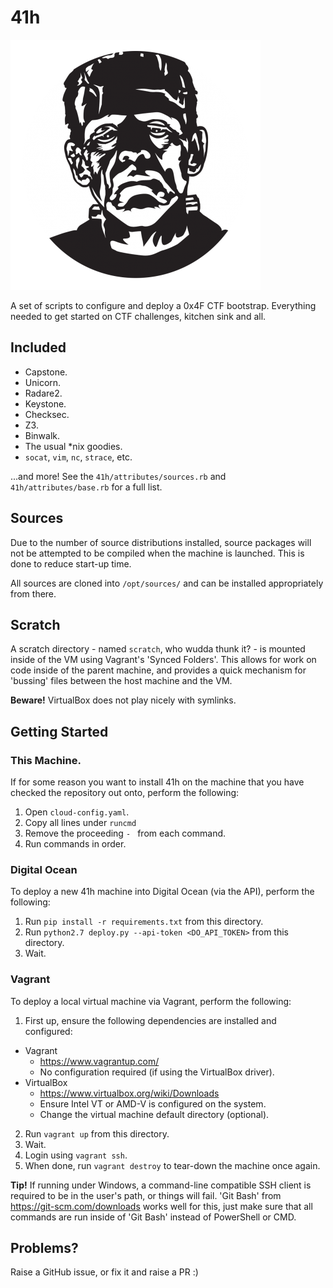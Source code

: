 # 41h

![41h](docs/images/franky.png?raw=true)

A set of scripts to configure and deploy a 0x4F CTF bootstrap. Everything needed to get started on CTF challenges, kitchen sink and all.

## Included

* Capstone.
* Unicorn.
* Radare2.
* Keystone.
* Checksec.
* Z3.
* Binwalk.
* The usual \*nix goodies.
 * `socat`, `vim`, `nc`, `strace`, etc.

...and more! See the `41h/attributes/sources.rb` and `41h/attributes/base.rb` for a full list.

## Sources

Due to the number of source distributions installed, source packages will not be attempted to be compiled when the machine is launched. This is done to reduce start-up time.

All sources are cloned into `/opt/sources/` and can be installed appropriately from there.

## Scratch

A scratch directory - named `scratch`, who wudda thunk it? - is mounted inside of the VM using Vagrant's 'Synced Folders'. This allows for work on code inside of the parent machine, and provides a quick mechanism for 'bussing' files between the host machine and the VM.

**Beware!** VirtualBox does not play nicely with symlinks.

## Getting Started

### This Machine.

If for some reason you want to install 41h on the machine that you have checked the repository out onto, perform the following:

1) Open `cloud-config.yaml`.
2) Copy all lines under `runcmd`
3) Remove the proceeding `- ` from each command.
4) Run commands in order.

### Digital Ocean

To deploy a new 41h machine into Digital Ocean (via the API), perform the following:

1) Run `pip install -r requirements.txt` from this directory.
2) Run `python2.7 deploy.py --api-token <DO_API_TOKEN>` from this directory.
3) Wait.

### Vagrant

To deploy a local virtual machine via Vagrant, perform the following:

1) First up, ensure the following dependencies are installed and configured:
  * Vagrant
    * https://www.vagrantup.com/
    * No configuration required (if using the VirtualBox driver).
  * VirtualBox
    * https://www.virtualbox.org/wiki/Downloads
    * Ensure Intel VT or AMD-V is configured on the system.
    * Change the virtual machine default directory (optional).
2) Run `vagrant up` from this directory.
3) Wait.
4) Login using `vagrant ssh`.
5) When done, run `vagrant destroy` to tear-down the machine once again.

**Tip!** If running under Windows, a command-line compatible SSH client is required to be in the user's path, or things will fail. 'Git Bash' from https://git-scm.com/downloads works well for this, just make sure that all commands are run inside of 'Git Bash' instead of PowerShell or CMD.

## Problems?

Raise a GitHub issue, or fix it and raise a PR :)
